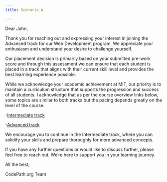 ```yaml
---
title: Scenario_A

---
```


Dear John,

Thank you for reaching out and expressing your interest in joining the Advanced track for our Web Development program. We appreciate your enthusiasm and understand your desire to challenge yourself. 

Our placement decision is primarily based on your submitted pre-work score and through this assessment we can ensure that each student is placed in a track that aligns with their current skill level and provides the best learning experience possible.

While we acknowledge your academic achievement at MIT, our priority is to maintain a curriculum structure that supports the progression and success of all students. I acknowledge that as per the course overview links below, some topics are similar to both tracks but the pacing depends greatly on the level of the course.

-[Intermediate track](https://courses.codepath.org/snippets/web102/syllabus)

-[Advanced track](https://courses.codepath.org/snippets/web103/syllabus)

We encourage you to continue in the Intermediate track, where you can solidify your skills and prepare thoroughly for more advanced concepts. 

If you have any further questions or would like to discuss further, please feel free to reach out. We’re here to support you in your learning journey.

All the best,

CodePath.org Team
